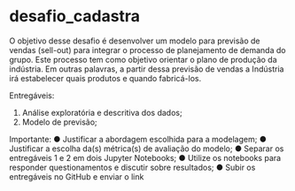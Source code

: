 # desafio_cadastra
O objetivo desse desafio é desenvolver um modelo para previsão de vendas (sell-out) para integrar o processo de planejamento de demanda do grupo. Este processo tem como objetivo orientar o plano de produção da indústria. Em outras palavras, a partir dessa previsão de vendas a Indústria irá estabelecer quais produtos e quando fabricá-los.

Entregáveis:
1.	Análise exploratória e descritiva dos dados;
2.	Modelo de previsão;

Importante:
●	Justificar a abordagem escolhida para a modelagem;
●	Justificar a escolha da(s) métrica(s) de avaliação do modelo;
●	Separar os entregáveis 1 e 2 em dois Jupyter Notebooks;
●	Utilize os notebooks para responder questionamentos e discutir sobre resultados;
●	Subir os entregáveis no GitHub e enviar o link

